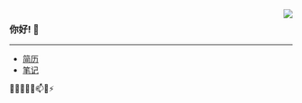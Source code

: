 <img align="right" src="https://github-readme-stats.vercel.app/api?username=ybd0612&show_icons=true&icon_color=CE1D2D&text_color=718096&bg_color=ffffff&hide_title=true" />

### 你好! 👋

****

- [简历](https://www.ix64.com/)
- [笔记](https://ybd0612.github.io/)

🔭🌱👯🤔💬📫😄⚡
